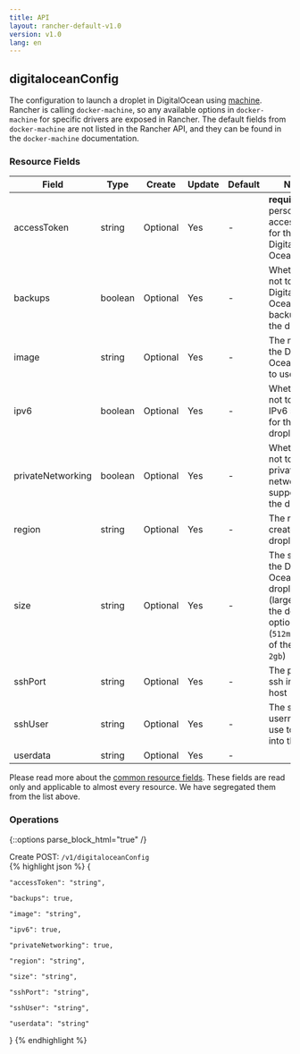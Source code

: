 ```yaml
---
title: API
layout: rancher-default-v1.0
version: v1.0
lang: en
---
```


## digitaloceanConfig

The configuration to launch a droplet in DigitalOcean using [machine]({{site.baseurl}}/rancher/{{page.version}}/{{page.lang}}/api/api-resources/machine). Rancher is calling `docker-machine`, so any available options in `docker-machine` for specific drivers are exposed in Rancher. The default fields from `docker-machine` are not listed in the Rancher API, and they can be found in the `docker-machine` documentation.

### Resource Fields

Field | Type | Create | Update | Default | Notes
---|---|---|---|---|---
accessToken | string | Optional | Yes | - | <strong>required</strong>Your personal access token for the Digital Ocean API
backups | boolean | Optional | Yes | - | Whether or not to enable Digital Oceans backups for the droplet
image | string | Optional | Yes | - | The name of the Digital Ocean image to use
ipv6 | boolean | Optional | Yes | - | Whether or not to enable IPv6 support for the droplet
privateNetworking | boolean | Optional | Yes | - | Whether or not to enable private networking support for the droplet
region | string | Optional | Yes | - | The region to create the droplet in
size | string | Optional | Yes | - | The size of the Digital Ocean droplet (larger than the default option (`512mb`) are of the form `2gb`)
sshPort | string | Optional | Yes | - | The port to ssh into the host
sshUser | string | Optional | Yes | - | The ssh username to use to ssh into the host
userdata | string | Optional | Yes | - | 


Please read more about the [common resource fields]({{site.baseurl}}/rancher/{{page.version}}/{{page.lang}}/api/common/). 
These fields are read only and applicable to almost every resource. We have segregated them from the list above.


### Operations
{::options parse_block_html="true" /}



<div class="action">
<span class="header">
Create
<span class="headerright">POST:  <code>/v1/digitaloceanConfig</code></span></span>
<div class="action-contents">
{% highlight json %} 
{

	"accessToken": "string",

	"backups": true,

	"image": "string",

	"ipv6": true,

	"privateNetworking": true,

	"region": "string",

	"size": "string",

	"sshPort": "string",

	"sshUser": "string",

	"userdata": "string"

} 
{% endhighlight %}
</div>
</div>










